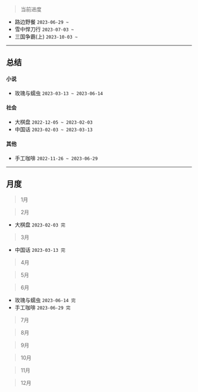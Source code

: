 > 当前进度

- 路边野餐 `2023-06-29 ~`
- 雪中悍刀行 `2023-07-03 ~`
- 三国争霸(上) `2023-10-03 ~`

---

## 总结

#### 小说

- 玫瑰与蠕虫 `2023-03-13 ~ 2023-06-14`

#### 社会

- 大棋盘 `2022-12-05 ~ 2023-02-03`
- 中国话 `2023-02-03 ~ 2023-03-13`

#### 其他

- 手工咖啡 `2022-11-26 ~ 2023-06-29`

--- 

## 月度

> 1月

> 2月

- 大棋盘 `2023-02-03 完`

> 3月

- 中国话 `2023-03-13 完`

> 4月

> 5月

> 6月

- 玫瑰与蠕虫 `2023-06-14 完`
- 手工咖啡 `2023-06-29 完`

> 7月

> 8月

> 9月

> 10月

> 11月

> 12月

